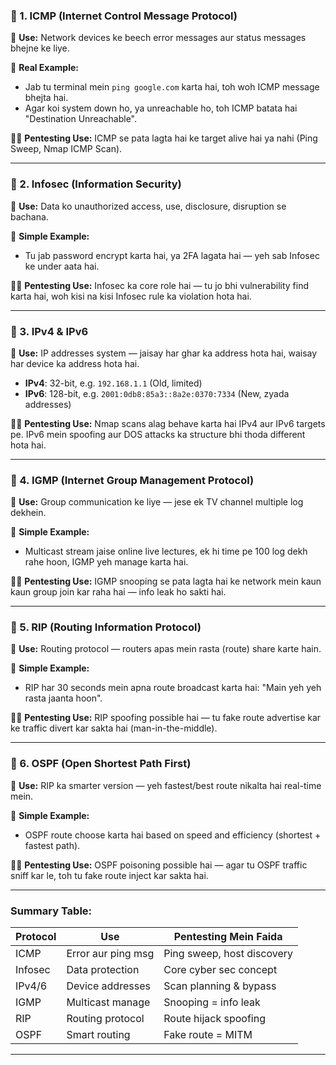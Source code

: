 ### 🔹 1. **ICMP (Internet Control Message Protocol)**

🧠 **Use:** Network devices ke beech error messages aur status messages bhejne ke liye.

📌 **Real Example:**

* Jab tu terminal mein `ping google.com` karta hai, toh woh ICMP message bhejta hai.
* Agar koi system down ho, ya unreachable ho, toh ICMP batata hai "Destination Unreachable".

👨‍💻 **Pentesting Use:** ICMP se pata lagta hai ke target alive hai ya nahi (Ping Sweep, Nmap ICMP Scan).

---

### 🔹 2. **Infosec (Information Security)**

🧠 **Use:** Data ko unauthorized access, use, disclosure, disruption se bachana.

📌 **Simple Example:**

* Tu jab password encrypt karta hai, ya 2FA lagata hai — yeh sab Infosec ke under aata hai.

👨‍💻 **Pentesting Use:** Infosec ka core role hai — tu jo bhi vulnerability find karta hai, woh kisi na kisi Infosec rule ka violation hota hai.

---

### 🔹 3. **IPv4 & IPv6**

🧠 **Use:** IP addresses system — jaisay har ghar ka address hota hai, waisay har device ka address hota hai.

* **IPv4**: 32-bit, e.g. `192.168.1.1` (Old, limited)
* **IPv6**: 128-bit, e.g. `2001:0db8:85a3::8a2e:0370:7334` (New, zyada addresses)

👨‍💻 **Pentesting Use:** Nmap scans alag behave karta hai IPv4 aur IPv6 targets pe. IPv6 mein spoofing aur DOS attacks ka structure bhi thoda different hota hai.

---

### 🔹 4. **IGMP (Internet Group Management Protocol)**

🧠 **Use:** Group communication ke liye — jese ek TV channel multiple log dekhein.

📌 **Simple Example:**

* Multicast stream jaise online live lectures, ek hi time pe 100 log dekh rahe hoon, IGMP yeh manage karta hai.

👨‍💻 **Pentesting Use:** IGMP snooping se pata lagta hai ke network mein kaun kaun group join kar raha hai — info leak ho sakti hai.

---

### 🔹 5. **RIP (Routing Information Protocol)**

🧠 **Use:** Routing protocol — routers apas mein rasta (route) share karte hain.

📌 **Simple Example:**

* RIP har 30 seconds mein apna route broadcast karta hai: "Main yeh yeh rasta jaanta hoon".

👨‍💻 **Pentesting Use:** RIP spoofing possible hai — tu fake route advertise kar ke traffic divert kar sakta hai (man-in-the-middle).

---

### 🔹 6. **OSPF (Open Shortest Path First)**

🧠 **Use:** RIP ka smarter version — yeh fastest/best route nikalta hai real-time mein.

📌 **Simple Example:**

* OSPF route choose karta hai based on speed and efficiency (shortest + fastest path).

👨‍💻 **Pentesting Use:** OSPF poisoning possible hai — agar tu OSPF traffic sniff kar le, toh tu fake route inject kar sakta hai.

---

### Summary Table:

| Protocol | Use                | Pentesting Mein Faida      |
| -------- | ------------------ | -------------------------- |
| ICMP     | Error aur ping msg | Ping sweep, host discovery |
| Infosec  | Data protection    | Core cyber sec concept     |
| IPv4/6   | Device addresses   | Scan planning & bypass     |
| IGMP     | Multicast manage   | Snooping = info leak       |
| RIP      | Routing protocol   | Route hijack spoofing      |
| OSPF     | Smart routing      | Fake route = MITM          |

---
